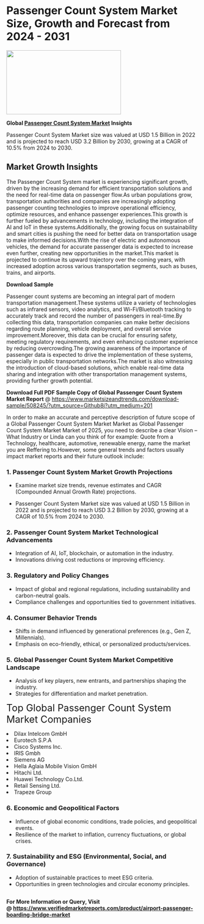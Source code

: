 <H1>Passenger Count System Market Size, Growth and Forecast from 2024 - 2031</H1><img class="aligncenter size-medium wp-image-584254" src="https://thirdeyenews.in/wp-content/uploads/2024/09/Global-Market-Research-300x168.jpeg" alt="" width="300" height="168" /><p><strong>Global&nbsp;<a href="https://www.marketsizeandtrends.com/download-sample/508245/?utm_source=Github8j?utm_medium=201">Passenger Count System Market</a> Insights</strong></p><p>Passenger Count System Market size was valued at USD 1.5 Billion in 2022 and is projected to reach USD 3.2 Billion by 2030, growing at a CAGR of 10.5% from 2024 to 2030.</p><p><h2>Market Growth Insights</h2> <p>The Passenger Count System market is experiencing significant growth, driven by the increasing demand for efficient transportation solutions and the need for real-time data on passenger flow.As urban populations grow, transportation authorities and companies are increasingly adopting passenger counting technologies to improve operational efficiency, optimize resources, and enhance passenger experiences.This growth is further fueled by advancements in technology, including the integration of AI and IoT in these systems.Additionally, the growing focus on sustainability and smart cities is pushing the need for better data on transportation usage to make informed decisions.With the rise of electric and autonomous vehicles, the demand for accurate passenger data is expected to increase even further, creating new opportunities in the market.This market is projected to continue its upward trajectory over the coming years, with increased adoption across various transportation segments, such as buses, trains, and airports.</p> <p><strong>Download Sample</strong></p> <p>Passenger count systems are becoming an integral part of modern transportation management.These systems utilize a variety of technologies such as infrared sensors, video analytics, and Wi-Fi/Bluetooth tracking to accurately track and record the number of passengers in real-time.By collecting this data, transportation companies can make better decisions regarding route planning, vehicle deployment, and overall service improvement.Moreover, this data can be crucial for ensuring safety, meeting regulatory requirements, and even enhancing customer experience by reducing overcrowding.The growing awareness of the importance of passenger data is expected to drive the implementation of these systems, especially in public transportation networks.The market is also witnessing the introduction of cloud-based solutions, which enable real-time data sharing and integration with other transportation management systems, providing further growth potential.</p> <p><span class=""><strong>Download Full PDF Sample Copy of Global Passenger Count System Market Report</strong> @ <a href="https://www.marketsizeandtrends.com/download-sample/508245/?utm_source=Github8j?utm_medium=201" target="_blank">https://www.marketsizeandtrends.com/download-sample/508245/?utm_source=Github8j?utm_medium=201</a></span></p><p>In order to make an accurate and perceptive description of future scope of a Global&nbsp;Passenger Count System Market Market as Global&nbsp;Passenger Count System Market Market of 2025, you need to describe a clear Vision &ndash; What Industry or Linda can you think of for example: Quote from a Technology, healthcare, automotive, renewable energy, name the market you are Reffering to.However, some general trends and factors usually impact market reports and their future outlook include:</p><h3>1.&nbsp;<strong>Passenger Count System Market Growth Projections</strong></h3><ul><li>Examine market size trends, revenue estimates and CAGR (Compounded Annual Growth Rate) projections.</li><li><p>Passenger Count System Market size was valued at USD 1.5 Billion in 2022 and is projected to reach USD 3.2 Billion by 2030, growing at a CAGR of 10.5% from 2024 to 2030.</p></li></ul><h3>2.&nbsp;<strong>Passenger Count System Market Technological Advancements</strong></h3><ul><li>Integration of AI, IoT, blockchain, or automation in the industry.</li><li>Innovations driving cost reductions or improving efficiency.</li></ul><h3>3.&nbsp;<strong>Regulatory and Policy Changes</strong></h3><ul><li>Impact of global and regional regulations, including sustainability and carbon-neutral goals.</li><li>Compliance challenges and opportunities tied to government initiatives.</li></ul><h3>4.&nbsp;<strong>Consumer Behavior Trends</strong></h3><ul><li>Shifts in demand influenced by generational preferences (e.g., Gen Z, Millennials).</li><li>Emphasis on eco-friendly, ethical, or personalized products/services.</li></ul><h3>5.&nbsp;<strong>Global Passenger Count System Market Competitive Landscape</strong></h3><ul><li>Analysis of key players, new entrants, and partnerships shaping the industry.</li><li>Strategies for differentiation and market penetration.</li></ul><p data-pm-slice="1 1 []"><span style="color: inherit; font-family: inherit; font-size: 25px;">Top Global Passenger Count System Market Companies</span></p><div class="" data-test-id=""><p><li>Dilax Intelcom GmbH</li><li> Eurotech S.P.A</li><li> Cisco Systems Inc.</li><li> IRIS Gmbh</li><li> Siemens AG</li><li> Hella Aglaia Mobile Vision GmbH</li><li> Hitachi Ltd.</li><li> Huawei Technology Co.Ltd.</li><li> Retail Sensing Ltd.</li><li> Trapeze Group</li></p></div><h3>6.&nbsp;<strong>Economic and Geopolitical Factors</strong></h3><ul><li>Influence of global economic conditions, trade policies, and geopolitical events.</li><li>Resilience of the market to inflation, currency fluctuations, or global crises.</li></ul><h3>7.&nbsp;<strong>Sustainability and ESG (Environmental, Social, and Governance)</strong></h3><ul><li>Adoption of sustainable practices to meet ESG criteria.</li><li>Opportunities in green technologies and circular economy principles.</li></ul><h2><strong style="font-size: 14px;">For More Information or Query, Visit @&nbsp;</strong><a style="background-color: #ffffff; font-size: 14px;" href="https://www.marketsizeandtrends.com/report/passenger-count-system-market/" target="_blank">https://www.verifiedmarketreports.com/product/airport-passenger-boarding-bridge-market</a></h2>